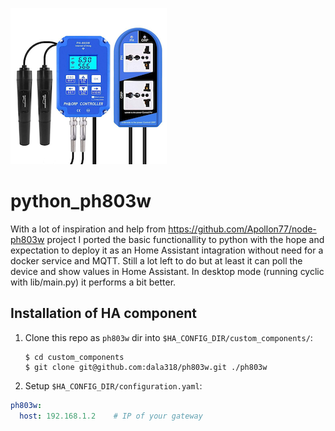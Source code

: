 ![Logo](ph803w.png)
# python_ph803w
With a lot of inspiration and help from https://github.com/Apollon77/node-ph803w project I ported the basic functionallity to python with the hope and expectation to deploy it as an Home Assistant intagration without need for a docker service and MQTT.
Still a lot left to do but at least it can poll the device and show values in Home Assistant.
In desktop mode (running cyclic with lib/main.py) it performs a bit better.

## Installation of HA component

1. Clone this repo as `ph803w` dir into `$HA_CONFIG_DIR/custom_components/`:
   ```
   $ cd custom_components
   $ git clone git@github.com:dala318/ph803w.git ./ph803w
   ```
2. Setup `$HA_CONFIG_DIR/configuration.yaml`:

```yaml
ph803w:
  host: 192.168.1.2    # IP of your gateway
```
